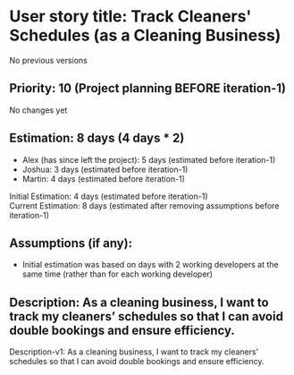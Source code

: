 # User story title: Track Cleaners' Schedules (as a Cleaning Business)
No previous versions

## Priority: 10 (Project planning BEFORE iteration-1)
No changes yet

## Estimation: 8 days (4 days * 2)
* Alex (has since left the project): 5 days (estimated before iteration-1)
* Joshua: 3 days (estimated before iteration-1)
* Martin: 4 days (estimated before iteration-1)

Initial Estimation: 4 days (estimated before iteration-1)  
Current Estimation: 8 days (estimated after removing assumptions before iteration-1)

## Assumptions (if any):
* Initial estimation was based on days with 2 working developers at the same time (rather than for each working developer)

## Description: As a cleaning business, I want to track my cleaners’ schedules so that I can avoid double bookings and ensure efficiency.
Description-v1: As a cleaning business, I want to track my cleaners’ schedules so that I can avoid double bookings and ensure efficiency.
